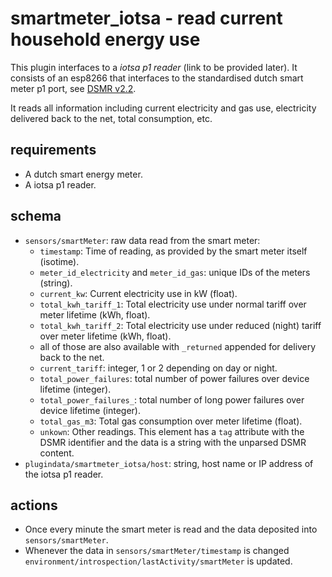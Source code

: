 # smartmeter_iotsa - read current household energy use

This plugin interfaces to a _iotsa p1 reader_ (link to be provided later). It consists of an esp8266 that interfaces to the standardised dutch smart meter p1 port, see [DSMR v2.2](http://www.netbeheernederland.nl/themas/dossier/documenten/).

It reads all information including current electricity and gas use, electricity delivered back to the net, total consumption, etc.

## requirements

* A dutch smart energy meter.
* A iotsa p1 reader.

## schema

* `sensors/smartMeter`: raw data read from the smart meter:
	* `timestamp`: Time of reading, as provided by the smart meter itself (isotime).
	* `meter_id_electricity` and `meter_id_gas`: unique IDs of the meters (string).
	* `current_kw`: Current electricity use in kW (float).
	* `total_kwh_tariff_1`: Total electricity use under normal tariff over meter lifetime (kWh, float).
	* `total_kwh_tariff_2`: Total electricity use under reduced (night) tariff over meter lifetime (kWh, float).
	* all of those are also available with `_returned` appended for delivery back to the net.
	* `current_tariff`: integer, 1 or 2 depending on day or night.
	* `total_power_failures`: total number of power failures over device lifetime (integer).
	* `total_power_failures_`: total number of long power failures over device lifetime (integer).
	* `total_gas_m3`: Total gas consumption over meter lifetime (float).
	* `unkown`: Other readings. This element has a `tag` attribute with the DSMR identifier and the data is a string with the unparsed DSMR content.
* `plugindata/smartmeter_iotsa/host`: string, host name or IP address of the iotsa p1 reader.
## actions

* Once every minute the smart meter is read and the data deposited into `sensors/smartMeter`.
* Whenever the data in `sensors/smartMeter/timestamp` is changed `environment/introspection/lastActivity/smartMeter` is updated.